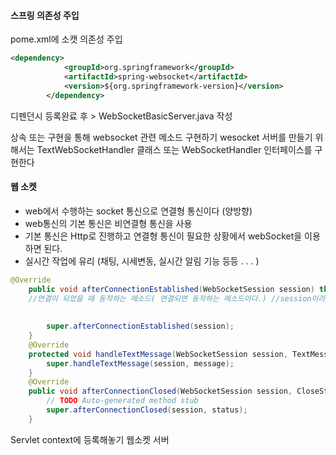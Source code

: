#### 스프링 의존성 주입 
pome.xml에 소캣 의존성 주입
```xml
<dependency>
			<groupId>org.springframework</groupId>
			<artifactId>spring-websocket</artifactId>
			<version>${org.springframework-version}</version>
		</dependency>		
```
디펜던시 등록완료 후 > WebSocketBasicServer.java 작성

상속 또는 구현을 통해 websocket 관련 메소드 구현하기
wesocket 서버를 만들기 위해서는 TextWebSocketHandler 클래스 또는 
							WebSocketHandler 인터페이스를 구현한다
#### 웹 소켓
- web에서 수행하는 socket 통신으로 연결형 통신이다 (양방향)
- web통신의 기본 통신은 비연결형 통신을 사용
- 기본 통신은 Http로 진행하고 연결형 통신이 필요한 상황에서 webSocket을 이용하면 된다.
- 실시간 작업에 유리 (채팅, 시세변동, 실시간 알림 기능 등등 .  .  .  )
```java
@Override
	public void afterConnectionEstablished(WebSocketSession session) throws Exception {
	//연결이 되었을 때 동작하는 메소드( 연결되면 동작하는 메소드이다.) //session이라는 것이 있지만 websockt의 정보가 담겨있음
		
		
		super.afterConnectionEstablished(session);
	}
	@Override
	protected void handleTextMessage(WebSocketSession session, TextMessage message) throws Exception {
		super.handleTextMessage(session, message);
	}
	@Override
	public void afterConnectionClosed(WebSocketSession session, CloseStatus status) throws Exception {
		// TODO Auto-generated method stub
		super.afterConnectionClosed(session, status);
	}

```


Servlet context에 등록해놓기 웹소켓 서버 
